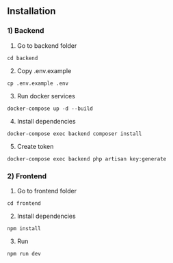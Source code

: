 ## Installation
### 1) Backend
1) Go to backend folder
```
cd backend
```
2) Copy .env.example
```
cp .env.example .env
```
3) Run docker services
```
docker-compose up -d --build
```
4) Install dependencies
```
docker-compose exec backend composer install
```
5) Create token
```
docker-compose exec backend php artisan key:generate
```

### 2) Frontend

1) Go to frontend folder
```
cd frontend
```
2) Install dependencies
```
npm install
```
3) Run
```
npm run dev
```